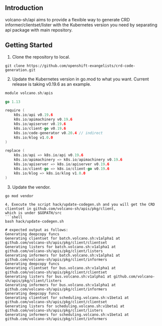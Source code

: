 ## Introduction
volcano-sh/api aims to provide a flexible way to generate CRD informer/clientset/lister with the Kubernetes version you 
need by separating api package with main repository. 
## Getting Started
1. Clone the repository to local.
```shell
git clone https://github.com/openshift-evangelists/crd-code-generation.git
```
2. Update the Kubernetes version in go.mod to what you want. Current release is taking v0.19.6 as an example.
```go
module volcano.sh/apis

go 1.13

require (
	k8s.io/api v0.19.6
	k8s.io/apimachinery v0.19.6
	k8s.io/apiserver v0.19.6
	k8s.io/client-go v0.19.6
	k8s.io/code-generator v0.20.4 // indirect
	k8s.io/klog v1.0.0
)

replace (
	k8s.io/api => k8s.io/api v0.19.6
	k8s.io/apimachinery => k8s.io/apimachinery v0.19.6
	k8s.io/apiserver => k8s.io/apiserver v0.19.6
	k8s.io/client-go => k8s.io/client-go v0.19.6
	k8s.io/klog => k8s.io/klog v1.0.0
)
```
3. Update the vendor.
```shell
go mod vendor
```
```
4. Execute the script hack/update-codegen.sh and you will get the CRD clientset in github.com/volcano-sh/apis/pkg/client,
which is under $GOPATH/src
```shell
bash hack/update-codegen.sh

# expected output as follows:
Generating deepcopy funcs
Generating clientset for batch.volcano.sh:v1alpha1 at github.com/volcano-sh/apis/pkg/client/clientset
Generating listers for batch.volcano.sh:v1alpha1 at github.com/volcano-sh/apis/pkg/client/listers
Generating informers for batch.volcano.sh:v1alpha1 at github.com/volcano-sh/apis/pkg/client/informers
Generating deepcopy funcs
Generating clientset for bus.volcano.sh:v1alpha1 at github.com/volcano-sh/apis/pkg/client/clientset
Generating listers for bus.volcano.sh:v1alpha1 at github.com/volcano-sh/apis/pkg/client/listers
Generating informers for bus.volcano.sh:v1alpha1 at github.com/volcano-sh/apis/pkg/client/informers
Generating deepcopy funcs
Generating clientset for scheduling.volcano.sh:v1beta1 at github.com/volcano-sh/apis/pkg/client/clientset
Generating listers for scheduling.volcano.sh:v1beta1 at github.com/volcano-sh/apis/pkg/client/listers
Generating informers for scheduling.volcano.sh:v1beta1 at github.com/volcano-sh/apis/pkg/client/informers
```
